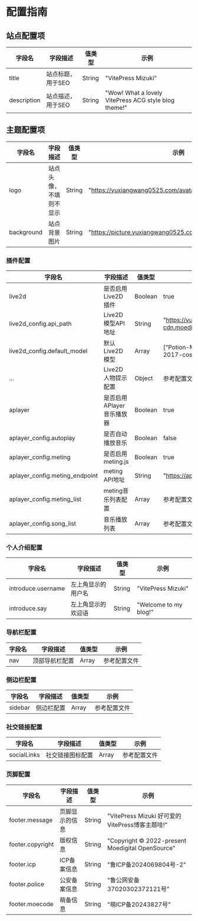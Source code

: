 # 配置指南
## 站点配置项
字段名 | 字段描述 | 值类型 | 示例
--- | --- | --- | ---
title | 站点标题，用于SEO | String | "VitePress Mizuki"
description | 站点描述，用于SEO | String | "Wow! What a lovely VitePress ACG style blog theme!"
## 主题配置项
字段名 | 字段描述 | 值类型 | 示例
--- | --- | --- | ---
logo | 站点头像，不填则不显示 | String | "https://yuxiangwang0525.com/avatar.svg"
background | 站点背景图片 | String | "https://picture.yuxiangwang0525.com/overlay/pjsk/mzk/1.png"
### 插件配置
字段名 | 字段描述 | 值类型 | 示例
--- | --- | --- | ---
live2d | 是否启用Live2D插件 | Boolean | true
live2d_config.api_path | Live2D模型API地址 | String | "https://vue3live2drepo-cdn.moedigital.com/indexes"
live2d_config.default_model | 默认Live2D模型 | Array | ["Potion-Maker/Pio", "school-2017-costume-yellow"]
... | Live2D人物提示配置 | Object | 参考配置文件
aplayer | 是否启用APlayer音乐播放器 | Boolean | true
aplayer_config.autoplay | 是否自动播放音乐 | Boolean | false
aplayer_config.meting | 是否启用meting.js | Boolean | true
aplayer_config.meting_endpoint | meting API地址 | String | "https://api.injahow.cn/meting/"
aplayer_config.meting_list | meting音乐列表配置 | Array | 参考配置文件
aplayer_config.song_list | 音乐播放列表 | Array | 参考配置文件
### 个人介绍配置
字段名 | 字段描述 | 值类型 | 示例
--- | --- | --- | ---
introduce.username | 左上角显示的用户名 | String | "VitePress Mizuki"
introduce.say | 左上角显示的欢迎语 | String | "Welcome to my blog!"
### 导航栏配置
字段名 | 字段描述 | 值类型 | 示例
--- | --- | --- | ---
nav | 顶部导航栏配置 | Array | 参考配置文件
### 侧边栏配置
字段名 | 字段描述 | 值类型 | 示例
--- | --- | --- | ---
sidebar | 侧边栏配置 | Array | 参考配置文件
### 社交链接配置
字段名 | 字段描述 | 值类型 | 示例
--- | --- | --- | ---
socialLinks | 社交链接图标配置 | Array | 参考配置文件
### 页脚配置
字段名 | 字段描述 | 值类型 | 示例
--- | --- | --- | ---
footer.message | 页脚显示的信息 | String | "VitePress Mizuki 好可爱的VitePress博客主题哇!"
footer.copyright | 版权信息 | String | "Copyright © 2022-present Moedigital OpenSource"
footer.icp | ICP备案信息 | String | "鲁ICP备2024069804号-2"
footer.police | 公安备案信息 | String | "鲁公网安备 37020302372121号"
footer.moecode | 萌备信息 | String | "萌ICP备20243827号"
